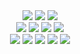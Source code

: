 <div align="center" style="text-align:center">
  <div>
    <img src="https://img.shields.io/badge/javascript-F7DF1E?style=flat-square&logo=javascript&logoColor=black">
    <img src="https://img.shields.io/badge/html5-E34F26?style=flat-square&logo=html5&logoColor=black">
    <img src="https://img.shields.io/badge/css3-1572B6?style=flat-square&logo=css3&logoColor=black">
  </div>
  <div>
    <img src="https://img.shields.io/badge/React-61DAFB?style=flat-square&logo=react&logoColor=black">  
    <img src="https://img.shields.io/badge/redux-764ABC?style=flat-square&logo=redux&logoColor=black">  
    <img src="https://img.shields.io/badge/typescript-3178c6?style=flat-square&logo=typescript&logoColor=black">
    <img src="https://img.shields.io/badge/flutter-02569B?style=flat-square&logo=flutter&logoColor=black">
  </div>

  <div>
    <img src="https://img.shields.io/badge/Python-3766AB?style=flat-square&logo=Python&logoColor=black"/>
    <img src="https://img.shields.io/badge/node.js-339933?style=flat-square&logo=node.js&logoColor=black">
    <img src="https://img.shields.io/badge/Mongodb-47A248?style=flat-square&logo=Mongodb&logoColor=black">
    <img src="https://img.shields.io/badge/Docker-2496ED?style=flat-square&logo=Docker&logoColor=black">
    <img src="https://img.shields.io/badge/github-181717?style=flat-square&logo=github&logoColor=white">
  </div>
</div<
